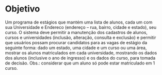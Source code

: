 # Objetivo

Um programa de estágios que mantém uma lista de alunos, cada um com sua Universidade e Endereco
(endereço – rua, bairro, cidade e estado), seu curso. O sistema deve
permitir a manutenção dos cadastros de alunos, cursos e universidades (inclusão, alteração, consulta
e exclusão) e permitir que usuários possam procurar candidatos para as vagas de estágio da seguinte
forma: dado um estado, uma cidade e um curso ou uma área, mostrar os alunos matriculados em
cada universidade, mostrando os dados dos alunos (inclusive o ano de ingresso) e os dados do
curso, para tomada de decisão.
Obs.: considerar que um aluno só pode estar matriculado em 1 curso.

